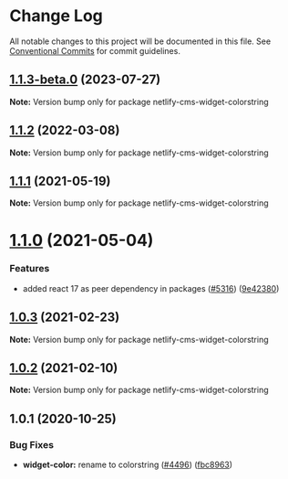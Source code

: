 # Change Log

All notable changes to this project will be documented in this file.
See [Conventional Commits](https://conventionalcommits.org) for commit guidelines.

## [1.1.3-beta.0](https://github.com/decaporg/decap-cms/compare/netlify-cms-widget-colorstring@1.1.2...netlify-cms-widget-colorstring@1.1.3-beta.0) (2023-07-27)

**Note:** Version bump only for package netlify-cms-widget-colorstring





## [1.1.2](https://github.com/decaporg/decap-cms/compare/netlify-cms-widget-colorstring@1.1.1...netlify-cms-widget-colorstring@1.1.2) (2022-03-08)

**Note:** Version bump only for package netlify-cms-widget-colorstring





## [1.1.1](https://github.com/decaporg/decap-cms/tree/master/packages/netlify-cms-widget-colorstring/compare/netlify-cms-widget-colorstring@1.1.0...netlify-cms-widget-colorstring@1.1.1) (2021-05-19)

**Note:** Version bump only for package netlify-cms-widget-colorstring





# [1.1.0](https://github.com/decaporg/decap-cms/tree/master/packages/netlify-cms-widget-colorstring/compare/netlify-cms-widget-colorstring@1.0.3...netlify-cms-widget-colorstring@1.1.0) (2021-05-04)


### Features

* added react 17 as peer dependency in packages ([#5316](https://github.com/decaporg/decap-cms/tree/master/packages/netlify-cms-widget-colorstring/issues/5316)) ([9e42380](https://github.com/decaporg/decap-cms/tree/master/packages/netlify-cms-widget-colorstring/commit/9e423805707321396eec137f5b732a5b07a0dd3f))





## [1.0.3](https://github.com/decaporg/decap-cms/tree/master/packages/netlify-cms-widget-colorstring/compare/netlify-cms-widget-colorstring@1.0.2...netlify-cms-widget-colorstring@1.0.3) (2021-02-23)

**Note:** Version bump only for package netlify-cms-widget-colorstring





## [1.0.2](https://github.com/decaporg/decap-cms/tree/master/packages/netlify-cms-widget-colorstring/compare/netlify-cms-widget-colorstring@1.0.1...netlify-cms-widget-colorstring@1.0.2) (2021-02-10)

**Note:** Version bump only for package netlify-cms-widget-colorstring





## 1.0.1 (2020-10-25)


### Bug Fixes

* **widget-color:** rename to colorstring ([#4496](https://github.com/decaporg/decap-cms/tree/master/packages/netlify-cms-widget-colorstring/issues/4496)) ([fbc8963](https://github.com/decaporg/decap-cms/tree/master/packages/netlify-cms-widget-colorstring/commit/fbc89637267f65ede25cd15ff6ed832ab3eb44dc))
